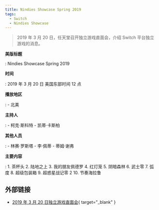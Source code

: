```yaml
---
title: Nindies Showcase Spring 2019
tags:
  - Switch
  - Nindies Showcase
---
```


> 2019 年 3 月 20 日，任天堂召开独立游戏直面会，介绍 Switch 平台独立游戏的消息。

**美版标题**

:   Nindies Showcase Spring 2019

**时间**

:   2019 年 3 月 20 日 美国东部时间 12 点

**播放地区**

:   - 北美

**主持人**

:   - 柯克·斯科特
    - 凯蒂·卡斯柏

**其他人员**

:   - 林赛·罗斯塔
    - 李·佩蒂
    - 蒂姆·谢弗

**主要内容**

:   1. 茶杯头
    2. 陆地之上
    3. 我的朋友佩德罗
    4. 红灯笼
    5. 阴暗森林
    6. 武士零
    7. 弧度
    8. 超级包装箱
    9. 超惑星战记零 2
    10. 节奏海拉鲁

## 外部链接

- [2019 年 3 月 20 日独立游戏直面会](https://www.bilibili.com/video/BV14z4y1C7xz/){ target="_blank" }
